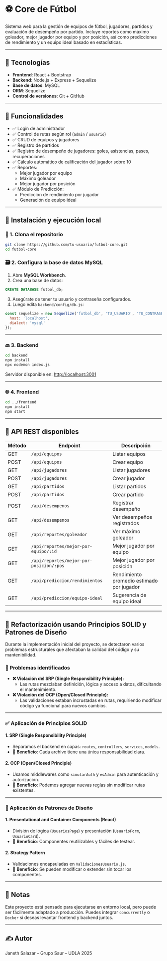 
# ⚽ Core de Fútbol

Sistema web para la gestión de equipos de fútbol, jugadores, partidos y evaluación de desempeño por partido. Incluye reportes como máximo goleador, mejor jugador por equipo y por posición, así como predicciones de rendimiento y un equipo ideal basado en estadísticas.

---

## 🧠 Tecnologías

- **Frontend**: React + Bootstrap
- **Backend**: Node.js + Express + Sequelize
- **Base de datos**: MySQL
- **ORM**: Sequelize
- **Control de versiones**: Git + GitHub

---

## 🔐 Funcionalidades

- ✅ Login de administrador
- ✅ Control de rutas según rol (`admin` / `usuario`)
- ✅ CRUD de equipos y jugadores
- ✅ Registro de partidos
- ✅ Registro de desempeño de jugadores: goles, asistencias, pases, recuperaciones
- ✅ Cálculo automático de calificación del jugador sobre 10
- ✅ Reportes:
  - Mejor jugador por equipo
  - Máximo goleador
  - Mejor jugador por posición
- ✅ Módulo de Predicción:
  - Predicción de rendimiento por jugador
  - Generación de equipo ideal

---

## 🚀 Instalación y ejecución local

### 🔧 1. Clona el repositorio

```bash
git clone https://github.com/tu-usuario/futbol-core.git
cd futbol-core
```

### 🗃️ 2. Configura la base de datos MySQL

1. Abre **MySQL Workbench**.
2. Crea una base de datos:

```sql
CREATE DATABASE futbol_db;
```

3. Asegúrate de tener tu usuario y contraseña configurados.
4. Luego edita `backend/config/db.js`:

```js
const sequelize = new Sequelize('futbol_db', 'TU_USUARIO', 'TU_CONTRASEÑA', {
  host: 'localhost',
  dialect: 'mysql'
});
```

---

### 🔙 3. Backend

```bash
cd backend
npm install
npx nodemon index.js
```

Servidor disponible en: [http://localhost:3001](http://localhost:3001)

---

### 🌐 4. Frontend

```bash
cd ../frontend
npm install
npm start
```

---

## 📡 API REST disponibles

| Método | Endpoint                                 | Descripción                             |
|--------|------------------------------------------|-----------------------------------------|
| GET    | `/api/equipos`                           | Listar equipos                           |
| POST   | `/api/equipos`                           | Crear equipo                             |
| GET    | `/api/jugadores`                         | Listar jugadores                         |
| POST   | `/api/jugadores`                         | Crear jugador                            |
| GET    | `/api/partidos`                          | Listar partidos                          |
| POST   | `/api/partidos`                          | Crear partido                            |
| POST   | `/api/desempenos`                        | Registrar desempeño                      |
| GET    | `/api/desempenos`                        | Ver desempeños registrados               |
| GET    | `/api/reportes/goleador`                 | Ver máximo goleador                      |
| GET    | `/api/reportes/mejor-por-equipo/:id`     | Mejor jugador por equipo                 |
| GET    | `/api/reportes/mejor-por-posicion/:pos`  | Mejor jugador por posición               |
| GET    | `/api/prediccion/rendimientos`           | Rendimiento promedio estimado por jugador |
| GET    | `/api/prediccion/equipo-ideal`           | Sugerencia de equipo ideal               |

---

## 🧩 Refactorización usando Principios SOLID y Patrones de Diseño

Durante la implementación inicial del proyecto, se detectaron varios problemas estructurales que afectaban la calidad del código y su mantenibilidad.

### 🔎 Problemas identificados

- **❌ Violación del SRP (Single Responsibility Principle):**
  - Las rutas mezclaban definición, lógica y acceso a datos, dificultando el mantenimiento.
- **❌ Violación del OCP (Open/Closed Principle):**
  - Las validaciones estaban incrustadas en rutas, requiriendo modificar código ya funcional para nuevos cambios.

---

### ✅ Aplicación de Principios SOLID

#### 1. **SRP (Single Responsibility Principle)**
- Separamos el backend en capas: `routes`, `controllers`, `services`, `models`.
- 📌 **Beneficio**: Cada archivo tiene una única responsabilidad clara.

#### 2. **OCP (Open/Closed Principle)**
- Usamos middlewares como `simularAuth` y `esAdmin` para autenticación y autorización.
- 📌 **Beneficio**: Podemos agregar nuevas reglas sin modificar rutas existentes.

---

### 🎯 Aplicación de Patrones de Diseño

#### 1. **Presentational and Container Components (React)**
- División de lógica (`UsuariosPage`) y presentación (`UsuarioForm`, `UsuarioCard`).
- 📌 **Beneficio**: Componentes reutilizables y fáciles de testear.

#### 2. **Strategy Pattern**
- Validaciones encapsuladas en `ValidacionesUsuario.js`.
- 📌 **Beneficio**: Se pueden modificar o extender sin tocar los componentes.

---

## 📌 Notas

Este proyecto está pensado para ejecutarse en entorno local, pero puede ser fácilmente adaptado a producción. Puedes integrar `concurrently` o `Docker` si deseas levantar frontend y backend juntos.

---

## ✍️ Autor

Janeth Salazar – Grupo Saur – UDLA 2025
